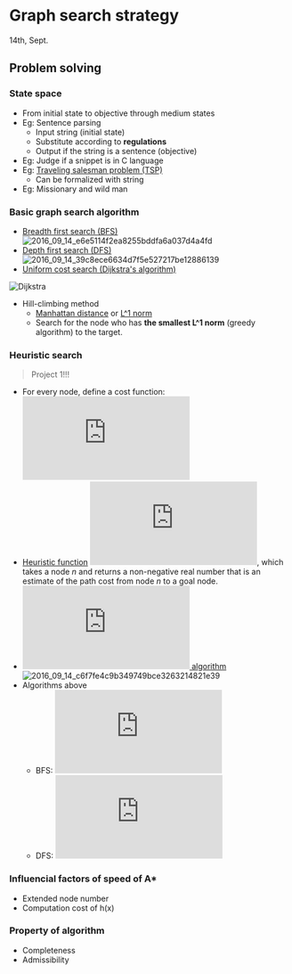 # Graph search strategy
14th, Sept.

## Problem solving
### State space
+ From initial state to objective through medium states
+ Eg: Sentence parsing
	* Input string (initial state)
	* Substitute according to **regulations**
	* Output if the string is a sentence (objective)
+ Eg: Judge if a snippet is in C language
+ Eg: [Traveling salesman problem (TSP)](https://en.wikipedia.org/wiki/Travelling_salesman_problem)
	* Can be formalized with string
+ Eg: Missionary and wild man

### Basic graph search algorithm
+ [Breadth first search (BFS)](https://en.wikipedia.org/wiki/Breadth-first_search)
![2016_09_14_e6e5114f2ea8255bddfa6a037d4a4fd](http://oa5omjl18.bkt.clouddn.com/2016_09_14_e6e5114f2ea8255bddfa6a037d4a4fd.png "BFS for shortest path")
+ [Depth first search (DFS)](https://en.wikipedia.org/wiki/Depth-first_search)
![2016_09_14_39c8ece6634d7f5e527217be12886139](http://oa5omjl18.bkt.clouddn.com/2016_09_14_39c8ece6634d7f5e527217be12886139.png "DFS shortest path")
+ [Uniform cost search (Dijkstra's algorithm)](https://en.wikipedia.org/wiki/Dijkstra%27s_algorithm)

![Dijkstra](https://upload.wikimedia.org/wikipedia/commons/5/57/Dijkstra_Animation.gif "Dijkstra's algorithm")
+ Hill-climbing method
	* [Manhattan distance](https://en.wiktionary.org/wiki/Manhattan_distance) or [L^1 norm](http://mathworld.wolfram.com/L1-Norm.html)
	* Search for the node who has **the smallest L^1 norm** (greedy algorithm) to the target.

### Heuristic search

> Project 1!!!

* For every node, define a cost function:
	![equation](http://latex.codecogs.com/svg.latex?f%28n%29%20%3D%20g%28n%29%2Bh%28n%29)
* [Heuristic function](http://artint.info/html/ArtInt_56.html)
![equation](http://latex.codecogs.com/svg.latex?h%28n%29), which takes a node *n* and returns a non-negative real number that is an estimate of the path cost from node *n* to a goal node.
* [![equation](http://latex.codecogs.com/svg.latex?A%5E%2A) algorithm](http://artint.info/html/ArtInt_57.html)
![2016_09_14_c6f7fe4c9b349749bce3263214821e39](http://oa5omjl18.bkt.clouddn.com/2016_09_14_c6f7fe4c9b349749bce3263214821e39.png "A^* algorithm")
* Algorithms above
	+ BFS: ![equation](http://latex.codecogs.com/svg.latex?h%28n%29%20%3D%200%2C%20g%28n%29%20%3D%20d%28n%29)
	+ DFS: ![equation](http://latex.codecogs.com/svg.latex?h%28n%29%20%3D%20%5Cinf%2C%20g%28n%29%20%3D%200%2C%20f%28n%29%20%3D%20h%28n%29)

### Influencial factors of speed of A*
* Extended node number
* Computation cost of h(x)

### Property of algorithm
* Completeness
* Admissibility
